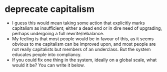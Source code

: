 # deprecate capitalism

- I guess this would mean taking some action that explicitly marks capitalism as insufficient; either a dead end or in dire need of upgrading, perhaps undergoing a full rewrite/rebalance.
- My feeling is that most people would be in favour of this, as it seems obvious to me capitalism can be improved upon, and most people are not really capitalists but members of an underclass. But the system educates people into compliancy.
- If you could fix one thing in the system, ideally on a global scale, what would it be? You can write it below.

